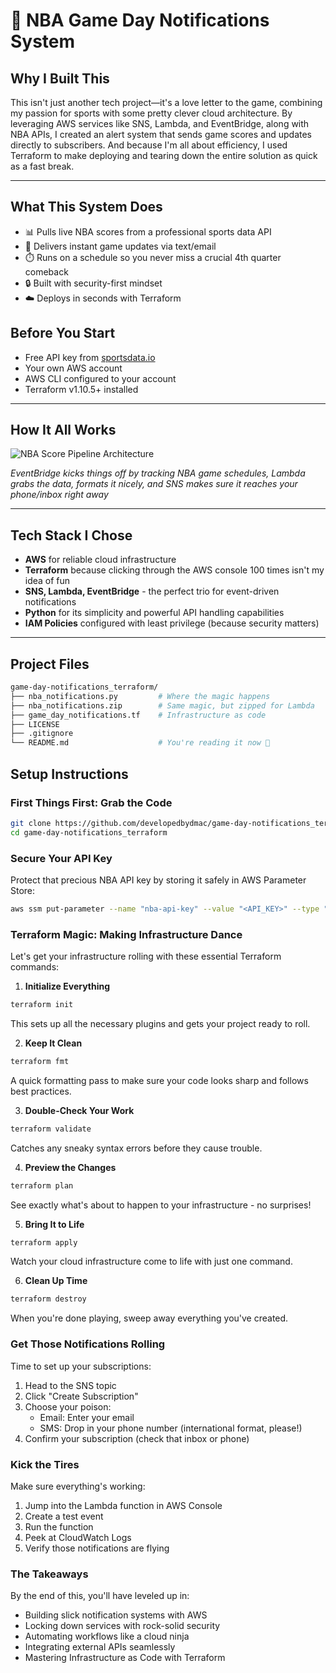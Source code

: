 

# 🏀 NBA Game Day Notifications System

## **Why I Built This**
This isn't just another tech project—it's a love letter to the game, combining my passion for sports with some pretty clever cloud architecture. By leveraging AWS services like SNS, Lambda, and EventBridge, along with NBA APIs, I created an alert system that sends game scores and updates directly to subscribers. And because I'm all about efficiency, I used Terraform to make deploying and tearing down the entire solution as quick as a fast break.

---

## **What This System Does**
- 📊 Pulls live NBA scores from a professional sports data API
- 📱 Delivers instant game updates via text/email 
- ⏱️ Runs on a schedule so you never miss a crucial 4th quarter comeback
- 🔒 Built with security-first mindset 
- ☁️ Deploys in seconds with Terraform

## **Before You Start**
- Free API key from [sportsdata.io](https://sportsdata.io/) 
- Your own AWS account 
- AWS CLI configured to your account
- Terraform v1.10.5+ installed 

---

## **How It All Works**
![NBA Score Pipeline Architecture](https://github.com/user-attachments/assets/5e19635e-0685-4c07-9601-330f7d1231f9)

*EventBridge kicks things off by tracking NBA game schedules, Lambda grabs the data, formats it nicely, and SNS makes sure it reaches your phone/inbox right away*

---

## **Tech Stack I Chose**
- **AWS** for reliable cloud infrastructure
- **Terraform** because clicking through the AWS console 100 times isn't my idea of fun
- **SNS, Lambda, EventBridge** - the perfect trio for event-driven notifications
- **Python** for its simplicity and powerful API handling capabilities
- **IAM Policies** configured with least privilege (because security matters)

---

## **Project Files**
```bash
game-day-notifications_terraform/
├── nba_notifications.py         # Where the magic happens
├── nba_notifications.zip        # Same magic, but zipped for Lambda
├── game_day_notifications.tf    # Infrastructure as code
├── LICENSE                     
├── .gitignore
└── README.md                    # You're reading it now 👀  
``` 

## **Setup Instructions**


### **First Things First: Grab the Code**
```bash
git clone https://github.com/developedbydmac/game-day-notifications_terraform.git
cd game-day-notifications_terraform
```

### **Secure Your API Key**
Protect that precious NBA API key by storing it safely in AWS Parameter Store:
```bash
aws ssm put-parameter --name "nba-api-key" --value "<API_KEY>" --type "SecureString"
```

### **Terraform Magic: Making Infrastructure Dance**
Let's get your infrastructure rolling with these essential Terraform commands:

1. **Initialize Everything**
```bash
terraform init
```
This sets up all the necessary plugins and gets your project ready to roll.

2. **Keep It Clean**
```bash
terraform fmt
```
A quick formatting pass to make sure your code looks sharp and follows best practices.

3. **Double-Check Your Work**
```bash
terraform validate
```
Catches any sneaky syntax errors before they cause trouble.

4. **Preview the Changes**
```bash
terraform plan
```
See exactly what's about to happen to your infrastructure - no surprises!

5. **Bring It to Life**
```bash
terraform apply
```
Watch your cloud infrastructure come to life with just one command.

6. **Clean Up Time**
```bash
terraform destroy
```
When you're done playing, sweep away everything you've created.

### **Get Those Notifications Rolling**
Time to set up your subscriptions:
1. Head to the SNS topic 
2. Click "Create Subscription"
3. Choose your poison:
   - Email: Enter your email
   - SMS: Drop in your phone number (international format, please!)
4. Confirm your subscription (check that inbox or phone)

### **Kick the Tires**
Make sure everything's working:
1. Jump into the Lambda function in AWS Console
2. Create a test event
3. Run the function
4. Peek at CloudWatch Logs
5. Verify those notifications are flying

### **The Takeaways**
By the end of this, you'll have leveled up in:
- Building slick notification systems with AWS
- Locking down services with rock-solid security
- Automating workflows like a cloud ninja
- Integrating external APIs seamlessly
- Mastering Infrastructure as Code with Terraform